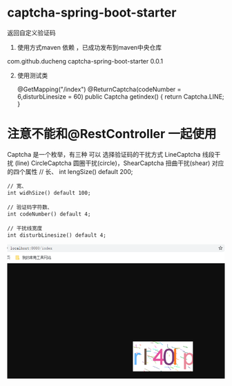# captcha-spring-boot-starter
返回自定义验证码

1. 使用方式maven  依赖 ，已成功发布到maven中央仓库 
<dependency>
   <groupId>com.github.ducheng</groupId>
	   <artifactId>captcha-spring-boot-starter</artifactId>
	  <version>0.0.1</version>
</dependency>

2. 使用测试类 

	@GetMapping("/index")
	@ReturnCaptcha(codeNumber = 6,disturbLinesize = 60)
	public Captcha getindex() {
		return Captcha.LINE;
	}
  
  # 注意不能和@RestController 一起使用
  
  Captcha 是一个枚举，有三种 
  可以 选择验证码的干扰方式 LineCaptcha 线段干扰 (line)
  CircleCaptcha 圆圈干扰(circle)，ShearCaptcha 扭曲干扰(shear)
  对应的四个属性
  // 长、
	int lengSize() default 200;

	// 宽、
	int widhSize() default 100;

	// 验证码字符数、
	int codeNumber() default 4;

	// 干扰线宽度
	int disturbLinesize() default 4;
  ![image](https://github.com/ducheng/captcha-spring-boot-starter/blob/master/images/1.png)
